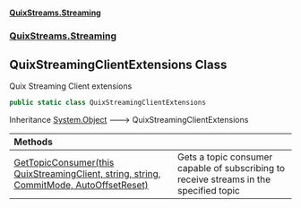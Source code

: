 #### [QuixStreams.Streaming](index.md 'index')
### [QuixStreams.Streaming](QuixStreams.Streaming.md 'QuixStreams.Streaming')

## QuixStreamingClientExtensions Class

Quix Streaming Client extensions

```csharp
public static class QuixStreamingClientExtensions
```

Inheritance [System.Object](https://docs.microsoft.com/en-us/dotnet/api/System.Object 'System.Object') &#129106; QuixStreamingClientExtensions

| Methods | |
| :--- | :--- |
| [GetTopicConsumer(this QuixStreamingClient, string, string, CommitMode, AutoOffsetReset)](QuixStreamingClientExtensions.GetTopicConsumer(thisQuixStreamingClient,string,string,CommitMode,AutoOffsetReset).md 'QuixStreams.Streaming.QuixStreamingClientExtensions.GetTopicConsumer(this QuixStreams.Streaming.QuixStreamingClient, string, string, QuixStreams.Streaming.Models.CommitMode, QuixStreams.Telemetry.Kafka.AutoOffsetReset)') | Gets a topic consumer capable of subscribing to receive streams in the specified topic |
